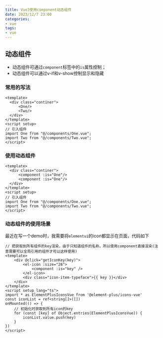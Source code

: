 ```yaml
---
title: Vue3使用component动态组件
date: 2023/12/7 23:00
categories:
- vue
tags:
- vue
---
```



## 动态组件
- 动态组件可通过`component`标签中的`is`属性控制；
- 动态组件可以通过v-if和v-show控制显示和隐藏

### 常用的写法
```
<template>
  <div class="continer">
      <One/>
      <Two/>
  </div>
</template>
<script setup>
// 引入组件
import One from "@/components/One.vue";
import Two from "@/components/Two.vue";
</script>
```

### 使用动态组件
```
<template>
  <div class="continer">
      <component :is="One"/>
      <component :is="One"/>
  </div>
</template>
<script setup>
// 引入组件
import One from "@/components/One.vue";
import Two from "@/components/Two.vue";
</script>
```

### 动态组件的使用场景

最近在写一个demo时，我需要将`elementui`的icon都显示在页面，代码如下
```
// 把获取到所有组件的key渲染，由于只知道组件的名称，所以使用component直接渲染(注意需要可以全局引用的组件才可以这样使用)
<template>
    <div @click="getIconKey(key)">
        <el-icon :size="28">
            <component :is="key" />
        </el-icon>
        <div class="icon-item-typeface">{{ key }}</div>
    </div>
</template>
<script setup lang="ts">
import * as ElementPlusIconsVue from '@element-plus/icons-vue'
const iconList = ref<string[]>([])
onMounted(() => {
    // 初始化时获取到所有icon的key
    for (const [key] of Object.entries(ElementPlusIconsVue)) {
        iconList.value.push(key)
    }
})
</script>
```